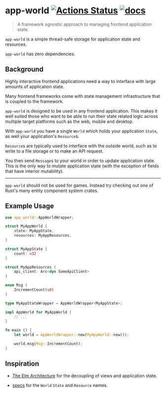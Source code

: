 # app-world [![Actions Status](https://github.com/chinedufn/app-world/workflows/test/badge.svg)](https://github.com/chinedufn/app-world/actions) [![docs](https://docs.rs/app-world/badge.svg)](https://docs.rs/app-world)

> A framework agnostic approach to managing frontend application state.

`app-world` is a simple thread-safe storage for application state and resources.

`app-world` has zero dependencies.

## Background

Highly interactive frontend applications need a way to interface with large amounts of application state.

Many frontend frameworks come with state management infrastructure that is coupled to the framework.

`app-world` is designed to be used in any frontend application. This makes it well suited those who want to be able to run
their state related logic across multiple target platforms such as the web, mobile and desktop.

With `app-world` you have a single `World` which holds your application `State`, as well your application's `Resource`s.

`Resource`s are typically used to interface with the outside world, such as to write to a file storage or to make an API request.

You then send `Message`s to your world in order to update application state. This is the only way to mutate application state
(with the exception of fields that have interior mutability).

---

`app-world` should not be used for games. Instead try checking out one of Rust's many entity component system crates.

## Example Usage

```rust
use app_world::AppWorldWrapper;

struct MyAppWorld {
    state: MyAppState,
    resources: MyAppResources,
}

struct MyAppState {
    count: u32
}

struct MyAppResources {
    api_client: Arc<dyn SomeApiClient>
}

enum Msg {
    IncrementCount(u8)
}

type MyAppStateWrapper = AppWorldWrapper<MyAppState>;

impl AppWorld for MyAppWorld {
    // ...
}

fn main () {
    let world = AppWorldWrapper::new(MyAppWorld::new());

    world.msg(Msg::IncrementCount);
}
```

## Inspiration

- [The Elm Architecture](https://guide.elm-lang.org/architecture) for the decoupling of views and application state.

- [specs](https://github.com/amethyst/specs) for the `World` `State` and `Resource` names.
